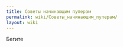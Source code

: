 ```yaml
---
title: Советы начинающим пуперам
permalink: wiki/Советы_начинающим_пуперам/
layout: wiki
---
```


Бегите
